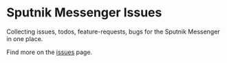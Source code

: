 # Sputnik Messenger Issues

Collecting issues, todos, feature-requests, bugs for the Sputnik Messenger in one place.

Find more on the [issues](https://github.com/sputnik-messenger/sputnik-messenger-tickets/issues) page.
